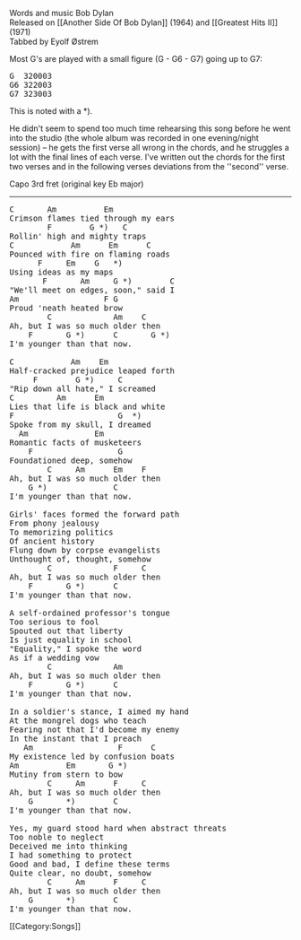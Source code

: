Words and music Bob Dylan<br>
Released on [[Another Side Of Bob Dylan]] (1964) and [[Greatest Hits II]] (1971)<br>
Tabbed by Eyolf Østrem

Most G's are played with a small figure (G - G6 - G7) going up to G7:

<pre class="chords">
G  320003
G6 322003
G7 323003
</pre>

This is noted with a <nowiki>*</nowiki>).

He didn't seem to spend too much time rehearsing this song before he
went into the studio (the whole album was recorded in one
evening/night session) – he gets the first verse all wrong in the
chords, and he struggles a lot with the final lines of each
verse. I've written out the chords for the first two verses and in the
following verses deviations from the ''second'' verse.

Capo 3rd fret (original key Eb major)

----
<pre class="verse">
C       Am          Em
Crimson flames tied through my ears
        F        G *)   C
Rollin' high and mighty traps
C            Am      Em      C
Pounced with fire on flaming roads
      F     Em    G   *)
Using ideas as my maps
       F       Am     G *)        C
"We'll meet on edges, soon," said I
Am                  F G
Proud 'neath heated brow
        C             Am    C
Ah, but I was so much older then
    F       G *)      C       G *)
I'm younger than that now.

C            Am    Em
Half-cracked prejudice leaped forth
     F        G *)     C
"Rip down all hate," I screamed
C         Am      Em
Lies that life is black and white
F                      G  *)
Spoke from my skull, I dreamed
  Am              Em
Romantic facts of musketeers
    F                  G
Foundationed deep, somehow
        C     Am      Em    F
Ah, but I was so much older then
    G *)              C
I'm younger than that now.

Girls' faces formed the forward path
From phony jealousy
To memorizing politics
Of ancient history
Flung down by corpse evangelists
Unthought of, thought, somehow
        C             F     C
Ah, but I was so much older then
    F       G *)      C
I'm younger than that now.

A self-ordained professor's tongue
Too serious to fool
Spouted out that liberty
Is just equality in school
"Equality," I spoke the word
As if a wedding vow
        C             Am
Ah, but I was so much older then
    F       G *)      C
I'm younger than that now.

In a soldier's stance, I aimed my hand
At the mongrel dogs who teach
Fearing not that I'd become my enemy
In the instant that I preach
   Am                  F      C
My existence led by confusion boats
Am          Em       G *)
Mutiny from stern to bow
        C     Am      F     C
Ah, but I was so much older then
    G       *)        C
I'm younger than that now.

Yes, my guard stood hard when abstract threats
Too noble to neglect
Deceived me into thinking
I had something to protect
Good and bad, I define these terms
Quite clear, no doubt, somehow
        C     Am      F     C
Ah, but I was so much older then
    G       *)        C
I'm younger than that now.
</pre>

[[Category:Songs]]